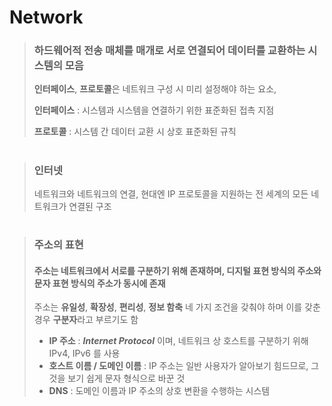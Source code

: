 # Network
> ### 하드웨어적 전송 매체를 매개로 서로 연결되어 데이터를 교환하는 시스템의 모음 
> **인터페이스**, **프로토콜**은 네트워크 구성 시 미리 설정해야 하는 요소,
>
> **인터페이스** : 시스템과 시스템을 연결하기 위한 표준화된 접촉 지점
>
>  **프로토콜** : 시스템 간 데이터 교환 시 상호 표준화된 규칙
#
> ### 인터넷 
> 네트워크와 네트워크의 연결, 현대엔 IP 프로토콜을 지원하는 전 세계의 모든 네트워크가 연결된 구조

#
> ### 주소의 표현
> #### 주소는 네트워크에서 서로를 구분하기 위해 존재하며, 디지털 표현 방식의 주소와 문자 표현 방식의 주소가 동시에 존재
>
> 주소는 **유일성**, **확장성**, **편리성**, **정보 함축** 네 가지 조건을 갖춰야 하며 이를 갖춘 경우 **구분자**라고 부르기도 함
>
> - **IP 주소** : ***Internet Protocol*** 이며, 네트워크 상 호스트를 구분하기 위해 IPv4, IPv6 를 사용
> - **호스트 이름 / 도메인 이름** : IP 주소는 일반 사용자가 알아보기 힘드므로, 그것을 보기 쉽게 문자 형식으로 바꾼 것
> - **DNS** : 도메인 이름과 IP 주소의 상호 변환을 수행하는 시스템
